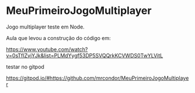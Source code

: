# MeuPrimeiroJogoMultiplayer

Jogo multiplayer teste em Node.

Aula que levou a construção do código em: 

  https://www.youtube.com/watch?v=0sTfIZvjYJk&list=PLMdYygf53DP5SVQQrkKCVWDS0TwYLVitL

testar no gitpod 

  https://gitpod.io/#https://github.com/mrcondor/MeuPrimeiroJogoMultiplayer
